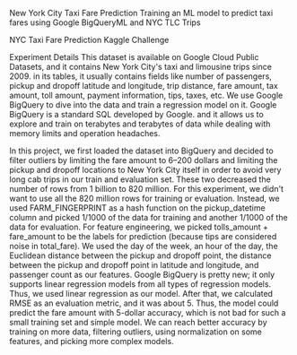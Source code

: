 New York City Taxi Fare Prediction
Training an ML model to predict taxi fares using Google BigQueryML and NYC TLC Trips

NYC Taxi Fare Prediction Kaggle Challenge

Experiment Details
This dataset is available on Google Cloud Public Datasets, and it contains New York City's taxi and limousine trips since 2009. in its tables, it usually contains fields like number of passengers, pickup and dropoff latitude and longitude, trip distance, fare amount, tax amount, toll amount, payment information, tips, taxes, etc. We use Google BigQuery to dive into the data and train a regression model on it. Google BigQuery is a standard SQL developed by Google. and it allows us to explore and train on terabytes and terabytes of data while dealing with memory limits and operation headaches.

In this project, we first loaded the dataset into BigQuery and decided to filter outliers by limiting the fare amount to 6–200 dollars and limiting the pickup and dropoff locations to New York City itself in order to avoid very long cab trips in our train and evaluation set. These two decreased the number of rows from 1 billion to 820 million. For this experiment, we didn't want to use all the 820 million rows for training or evaluation. Instead, we used FARM_FINGERPRINT as a hash function on the pickup_datetime column and picked 1/1000 of the data for training and another 1/1000 of the data for evaluation. For feature engineering, we picked tolls_amount + fare_amount to be the labels for prediction (because tips are considered noise in total_fare). We used the day of the week, an hour of the day, the Euclidean distance between the pickup and dropoff point, the distance between the pickup and dropoff point in latitude and longitude, and passenger count as our features. Google BigQuery is pretty new; it only supports linear regression models from all types of regression models. Thus, we used linear regression as our model. After that, we calculated RMSE as an evaluation metric, and it was about 5. Thus, the model could predict the fare amount with 5-dollar accuracy, which is not bad for such a small training set and simple model. We can reach better accuracy by training on more data, filtering outliers, using normalization on some features, and picking more complex models.

